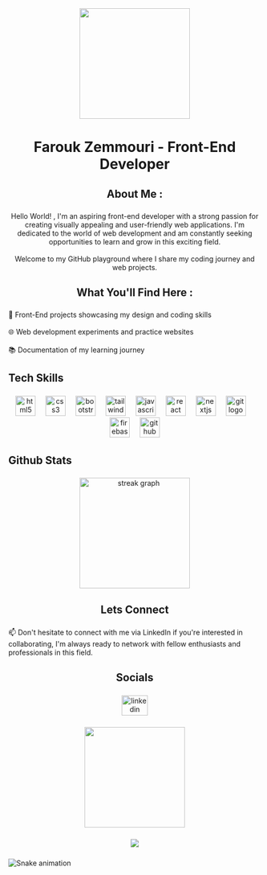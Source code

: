 <div align="center">
  <img height="220" src="https://media.giphy.com/media/8SUoMx6RikUgpbcH9J/giphy.gif"  />
</div>

###

<h1 align="center">Farouk Zemmouri - Front-End Developer</h1>

###

<h2 align="center">About Me :</h2>

###

<p align="center">Hello World! , I'm an aspiring front-end developer with a strong passion for creating visually appealing and user-friendly web applications. I'm dedicated to the world of web development and am constantly seeking opportunities to learn and grow in this exciting field.<br><br>Welcome to my GitHub playground where I share my coding journey and web projects.</p>

###

<h2 align="center">What You'll Find Here :</h2>

###

<p align="left">🎨 Front-End projects showcasing my design and coding skills<br><br>🌐 Web development experiments and practice websites<br><br>📚 Documentation of my learning journey</p>

###

<h2 align="left">Tech Skills</h2>

###

<div align="center">
  <img src="https://cdn.jsdelivr.net/gh/devicons/devicon/icons/html5/html5-plain-wordmark.svg" height="40" alt="html5 logo"  />
  <img width="12" />
  <img src="https://cdn.jsdelivr.net/gh/devicons/devicon/icons/css3/css3-plain-wordmark.svg" height="40" alt="css3 logo"  />
  <img width="12" />
  <img src="https://cdn.simpleicons.org/bootstrap/7952B3" height="40" alt="bootstrap logo"  />
  <img width="12" />
  <img src="https://cdn.jsdelivr.net/gh/devicons/devicon/icons/tailwindcss/tailwindcss-plain.svg" height="40" alt="tailwindcss logo"  />
  <img width="12" />
  <img src="https://skillicons.dev/icons?i=js" height="40" alt="javascript logo"  />
  <img width="12" />
  <img src="https://cdn.jsdelivr.net/gh/devicons/devicon/icons/react/react-original.svg" height="40" alt="react logo"  />
  <img width="12" />
  <img src="https://skillicons.dev/icons?i=nextjs" height="40" alt="nextjs logo"  />
  <img width="12" />
  <img src="https://cdn.jsdelivr.net/gh/devicons/devicon/icons/git/git-original.svg" height="40" alt="git logo"  />
  <img width="12" />
  <img src="https://cdn.jsdelivr.net/gh/devicons/devicon/icons/firebase/firebase-plain.svg" height="40" alt="firebase logo"  />
  <img width="12" />
  <img src="https://skillicons.dev/icons?i=github" height="40" alt="github logo"  />
</div>

###

<h2 align="left">Github Stats</h2>

###

<div align="center">
  <img src="https://streak-stats.demolab.com?user=farouk26&locale=en&mode=daily&theme=dark&hide_border=false&border_radius=5&order=3" height="220" alt="streak graph"  />
</div>

###

<h2 align="center">Lets Connect</h2>

###

<p align="left">📫 Don't hesitate to connect with me via LinkedIn if you're interested in collaborating, I'm always ready to network with fellow enthusiasts and professionals in this field.</p>

###

<h2 align="center">Socials</h2>

###

<div align="center">
  <a href="https://www.linkedin.com/in/faroukisme/" target="_blank">
    <img src="https://raw.githubusercontent.com/maurodesouza/profile-readme-generator/master/src/assets/icons/social/linkedin/default.svg" width="52" height="40" alt="linkedin logo"  />
  </a>
</div>

###

<div align="center">
  <img height="200" src="https://media.giphy.com/media/QxRphIG9pDhDproNwL/giphy.gif"  />
</div>

###

<div align="center">
  <img src="https://visitor-badge.laobi.icu/badge?page_id=farouk26.farouk26&left_color=grey"  />
</div>

###

<img src="https://raw.githubusercontent.com/farouk26/farouk26/output/snake.svg" alt="Snake animation" />

###
